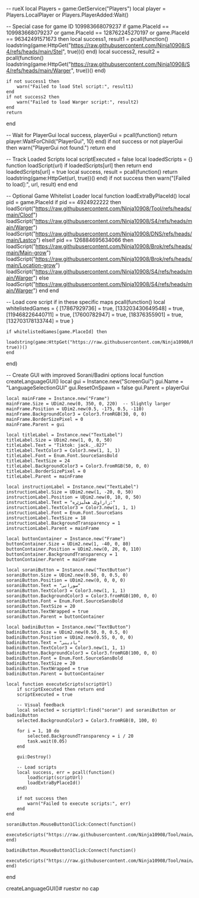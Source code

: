 -- rueX
local Players = game:GetService("Players")
local player = Players.LocalPlayer or Players.PlayerAdded:Wait()

-- Special case for game ID 109983668079237
if game.PlaceId == 109983668079237 or game.PlaceId == 128762245270197 or game.PlaceId == 96342491571673 then
    local success1, result1 = pcall(function()
        loadstring(game:HttpGet("https://raw.githubusercontent.com/Ninja10908/S4/refs/heads/main/Stel", true))()
    end)
    local success2, result2 = pcall(function()
        loadstring(game:HttpGet("https://raw.githubusercontent.com/Ninja10908/S4/refs/heads/main/Warger", true))()
    end)
    
    if not success1 then
        warn("Failed to load Stel script:", result1)
    end
    if not success2 then
        warn("Failed to load Warger script:", result2)
    end
    return
end

-- Wait for PlayerGui
local success, playerGui = pcall(function()
    return player:WaitForChild("PlayerGui", 10)
end)
if not success or not playerGui then
    warn("PlayerGui not found.")
    return
end

-- Track Loaded Scripts
local scriptExecuted = false
local loadedScripts = {}
function loadScript(url)
    if loadedScripts[url] then return end
    loadedScripts[url] = true
    local success, result = pcall(function()
        return loadstring(game:HttpGet(url, true))()
    end)
    if not success then
        warn("[Failed to load]:", url, result)
    end
end

-- Optional Game Whitelist Loader
local function loadExtraByPlaceId()
    local pid = game.PlaceId
    if pid == 4924922222 then
        loadScript("https://raw.githubusercontent.com/Ninja10908/Tool/refs/heads/main/Cloof")
        loadScript("https://raw.githubusercontent.com/Ninja10908/S4/refs/heads/main/Warger")
        loadScript("https://raw.githubusercontent.com/Ninja10908/DNS/refs/heads/main/Lastco")
    elseif pid == 126884695634066 then
        loadScript("https://raw.githubusercontent.com/Ninja10908/Brok/refs/heads/main/Main-grow")
        loadScript("https://raw.githubusercontent.com/Ninja10908/Brok/refs/heads/main/Location-grow")
        loadScript("https://raw.githubusercontent.com/Ninja10908/S4/refs/heads/main/Warger")
    else
        loadScript("https://raw.githubusercontent.com/Ninja10908/S4/refs/heads/main/Warger")
    end
end

-- Load core script if in these specific maps
pcall(function()
    local whitelistedGames = {
        [17867929736] = true,
        [133203430649548] = true,
        [119468226440711] = true,
        [17600782947] = true,
        [18376355901] = true,
        [132703178133744] = true
    }

    if whitelistedGames[game.PlaceId] then
        loadstring(game:HttpGet("https://raw.githubusercontent.com/Ninja10908/Repo/refs/heads/main/Copysaw", true))()
    end
end)

-- Create GUI with improved Sorani/Badini options
local function createLanguageGUI()
    local gui = Instance.new("ScreenGui")
    gui.Name = "LanguageSelectionGUI"
    gui.ResetOnSpawn = false
    gui.Parent = playerGui

    local mainFrame = Instance.new("Frame")
    mainFrame.Size = UDim2.new(0, 350, 0, 220)  -- Slightly larger
    mainFrame.Position = UDim2.new(0.5, -175, 0.5, -110)
    mainFrame.BackgroundColor3 = Color3.fromRGB(30, 0, 0)
    mainFrame.BorderSizePixel = 0
    mainFrame.Parent = gui

    local titleLabel = Instance.new("TextLabel")
    titleLabel.Size = UDim2.new(1, 0, 0, 50)
    titleLabel.Text = "Tiktok: jack._.827"
    titleLabel.TextColor3 = Color3.new(1, 1, 1)
    titleLabel.Font = Enum.Font.SourceSansBold
    titleLabel.TextSize = 24
    titleLabel.BackgroundColor3 = Color3.fromRGB(50, 0, 0)
    titleLabel.BorderSizePixel = 0
    titleLabel.Parent = mainFrame

    local instructionLabel = Instance.new("TextLabel")
    instructionLabel.Size = UDim2.new(1, -20, 0, 50)
    instructionLabel.Position = UDim2.new(0, 10, 0, 50)
    instructionLabel.Text = "زاراوێک هەڵبژێرە:"
    instructionLabel.TextColor3 = Color3.new(1, 1, 1)
    instructionLabel.Font = Enum.Font.SourceSans
    instructionLabel.TextSize = 18
    instructionLabel.BackgroundTransparency = 1
    instructionLabel.Parent = mainFrame

    local buttonContainer = Instance.new("Frame")
    buttonContainer.Size = UDim2.new(1, -40, 0, 80)
    buttonContainer.Position = UDim2.new(0, 20, 0, 110)
    buttonContainer.BackgroundTransparency = 1
    buttonContainer.Parent = mainFrame

    local soraniButton = Instance.new("TextButton")
    soraniButton.Size = UDim2.new(0.50, 0, 0.5, 0)
    soraniButton.Position = UDim2.new(0, 0, 0, 0)
    soraniButton.Text = "سورانی"
    soraniButton.TextColor3 = Color3.new(1, 1, 1)
    soraniButton.BackgroundColor3 = Color3.fromRGB(100, 0, 0)
    soraniButton.Font = Enum.Font.SourceSansBold
    soraniButton.TextSize = 20
    soraniButton.TextWrapped = true
    soraniButton.Parent = buttonContainer

    local badiniButton = Instance.new("TextButton")
    badiniButton.Size = UDim2.new(0.50, 0, 0.5, 0)
    badiniButton.Position = UDim2.new(0.55, 0, 0, 0)
    badiniButton.Text = "بادینی"
    badiniButton.TextColor3 = Color3.new(1, 1, 1)
    badiniButton.BackgroundColor3 = Color3.fromRGB(100, 0, 0)
    badiniButton.Font = Enum.Font.SourceSansBold
    badiniButton.TextSize = 20
    badiniButton.TextWrapped = true
    badiniButton.Parent = buttonContainer

    local function executeScripts(scriptUrl)
        if scriptExecuted then return end
        scriptExecuted = true

        -- Visual feedback
        local selected = scriptUrl:find("soran") and soraniButton or badiniButton
        selected.BackgroundColor3 = Color3.fromRGB(0, 100, 0)
        
        for i = 1, 10 do
            selected.BackgroundTransparency = i / 20
            task.wait(0.05)
        end

        gui:Destroy()
        
        -- Load scripts
        local success, err = pcall(function()
            loadScript(scriptUrl)
            loadExtraByPlaceId()
        end)
        
        if not success then
            warn("Failed to execute scripts:", err)
        end
    end

    soraniButton.MouseButton1Click:Connect(function()
        executeScripts("https://raw.githubusercontent.com/Ninja10908/Tool/main/K.soran")
    end)

    badiniButton.MouseButton1Click:Connect(function()
        executeScripts("https://raw.githubusercontent.com/Ninja10908/Tool/main/K.badini")
    end)
end

createLanguageGUI()# ruestxr
no cap
